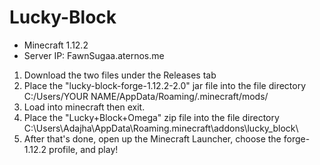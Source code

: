 # Lucky-Block
- Minecraft 1.12.2
- Server IP: FawnSugaa.aternos.me

1. Download the two files under the Releases tab 
2. Place the "lucky-block-forge-1.12.2-2.0" jar file into the file directory C:/Users/YOUR NAME/AppData/Roaming/.minecraft/mods/
4. Load into minecraft then exit.
5. Place the "Lucky+Block+Omega" zip file into the file directory C:\Users\Adajha\AppData\Roaming\.minecraft\addons\lucky_block\
6. After that's done, open up the Minecraft Launcher, choose the forge-1.12.2 profile, and play!
